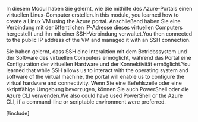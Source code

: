 <span data-ttu-id="648b8-101">In diesem Modul haben Sie gelernt, wie Sie mithilfe des Azure-Portals einen virtuellen Linux-Computer erstellen.</span><span class="sxs-lookup"><span data-stu-id="648b8-101">In this module, you learned how to create a Linux VM using the Azure portal.</span></span> <span data-ttu-id="648b8-102">Anschließend haben Sie eine Verbindung mit der öffentlichen IP-Adresse dieses virtuellen Computers hergestellt und ihn mit einer SSH-Verbindung verwaltet.</span><span class="sxs-lookup"><span data-stu-id="648b8-102">You then connected to the public IP address of the VM and managed it with an SSH connection.</span></span> 

<span data-ttu-id="648b8-103">Sie haben gelernt, dass SSH eine Interaktion mit dem Betriebssystem und der Software des virtuellen Computers ermöglicht, während das Portal eine Konfiguration der virtuellen Hardware und der Konnektivität ermöglicht.</span><span class="sxs-lookup"><span data-stu-id="648b8-103">You learned that while SSH allows us to interact with the operating system and software of the virtual machine, the portal will enable us to configure the virtual hardware and connectivity.</span></span> <span data-ttu-id="648b8-104">Wenn Sie eine Befehlszeile oder eine skriptfähige Umgebung bevorzugen, können Sie auch PowerShell oder die Azure CLI verwenden.</span><span class="sxs-lookup"><span data-stu-id="648b8-104">We also could have used PowerShell or the Azure CLI, if a command-line or scriptable environment were preferred.</span></span>

<!-- Cleanup sandbox -->
[!include[](../../../includes/azure-sandbox-cleanup.md)]

